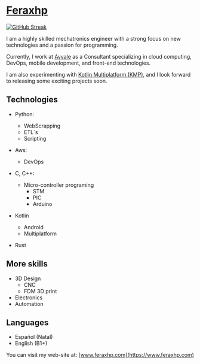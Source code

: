 # [Feraxhp](https://feraxhp.com)

[![GitHub Streak](https://streak-stats.demolab.com?user=feraxhp&theme=catppuccin-mocha&hide_border=true&border_radius=20&card_width=500)](https://git.io/streak-stats)

I am a highly skilled mechatronics engineer with a strong focus on new technologies and a passion for programming.

Currently, I work at [Avvale](https://www.avvale.com) as a Consultant specializing in cloud computing, DevOps, mobile development, and front-end technologies.

I am also experimenting with [Kotlin Multiplatform (KMP)](https://kotlinlang.org/docs/multiplatform.html), and I look forward to releasing some exciting projects soon.

## Technologies

- Python:
    - WebScrapping
    - ETL`s
    - Scripting
- Aws:
    - DevOps
- C, C++:
    - Micro-controller programing
        - STM
        - PIC
        - Arduino
- Kotlin
    - Android
    - Multiplatform

- Rust

## More skills

- 3D Design
    - CNC
    - FDM 3D print
- Electronics
- Automation

## Languages

- Español (Natal)
- English (B1+)

You can visit my web-site at: [www.feraxhp.com](https://www.feraxhp.com) 
